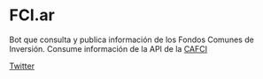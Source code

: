 # FCI.ar
Bot que consulta y publica información de los Fondos Comunes de Inversión.
Consume información de la API de la [CAFCI](https://api.cafci.org.ar/)

[Twitter](https://twitter.com/ar_fci)
